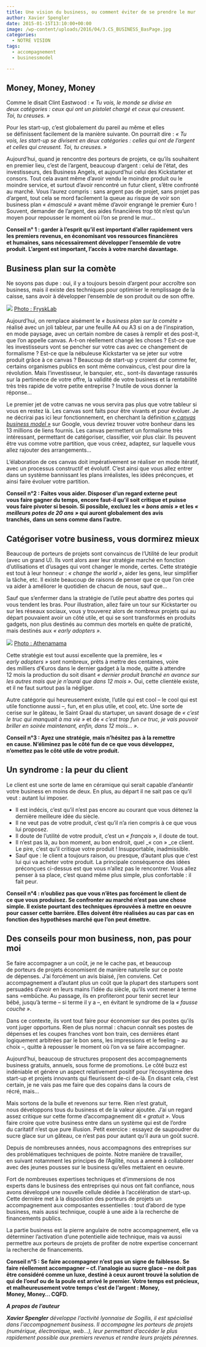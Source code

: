 ```yaml
---
title: Une vision du business, ou comment éviter de se prendre le mur !
author: Xavier Spengler
date: 2015-01-15T13:10:00+00:00
image: /wp-content/uploads/2016/04/3.CS_BUSINESS_BasPage.jpg
categories:
  - NOTRE VISION
tags:
  - accompagnement
  - businessmodel

---
```

## Money, Money, Money

Comme le disait Clint Eastwood : _« Tu vois, le monde se divise en deux catégories : ceux qui ont un pistolet chargé et ceux qui creusent. Toi, tu creuses. »_
  
Pour les start-up, c’est globalement du pareil au même et elles se définissent facilement de la manière suivante. On pourrait dire : _« Tu vois, les start-up se divisent en deux catégories : celles qui ont de l’argent et celles qui creusent. Toi, tu creuses. »_

Aujourd’hui, quand je rencontre des porteurs de projets, ce qu’ils souhaitent en premier lieu, c’est de l’argent, beaucoup d’argent : celui de l’état, des investisseurs, des Business Angels, et aujourd’hui celui des Kickstarter et consors. Tout cela avant même d’avoir vendu le moindre produit ou le moindre service, et surtout d’avoir rencontré un futur client, s’être confronté au marché. Vous l’aurez compris : sans argent pas de projet, sans projet pas d’argent, tout cela se mord facilement la queue au risque de voir son business plan _« émasculé »_ avant même d’avoir engrangé le premier €uro ! Souvent, demander de l’argent, des aides financières trop tôt n’est qu’un moyen pour repousser le moment où l’on se prend le mur…

**Conseil n° 1 : garder à l’esprit qu’il est important d’aller rapidement vers les premiers revenus, en économisant vos ressources financières et humaines, sans nécessairement développer l’ensemble de votre produit. L’argent est important, l’accès à votre marché davantage.**

## Business plan sur la comète

Ne soyons pas dupe : oui, il y a toujours besoin d’argent pour accroître son business, mais il existe des techniques pour optimiser le remplissage de la caisse, sans avoir à développer l’ensemble de son produit ou de son offre.

![](https://67.media.tumblr.com/b7cbae29ae58bf1ff849326316ec8e50/tumblr_inline_nhpl6svsSS1t2p7ex.jpg)
[Photo : FryskLab](https://www.flickr.com/photos/83026924@N03/15978492030/)

Aujourd’hui, on remplace aisément le _« business plan sur la comète »_ réalisé avec un joli tableur, par une feuille A4 ou A3 si on a de l’inspiration, en mode paysage, avec un certain nombre de cases à remplir et des post-it, que l’on appelle canvas. A-t-on réellement changé les choses ? Est-ce que les investisseurs vont se pencher sur votre cas avec ce changement de formalisme ? Est-ce que la nébuleuse Kickstarter va se jeter sur votre produit grâce à ce canvas ? Beaucoup de start-up y croient dur comme fer, certains organismes publics en sont même convaincus, c’est pour dire la révolution. Mais l’investisseur, le banquier, etc., sont-ils davantage rassurés sur la pertinence de votre offre, la validité de votre business et la rentabilité très très rapide de votre petite entreprise ? Inutile de vous donner la réponse…

Le premier jet de votre canvas ne vous servira pas plus que votre tableur si vous en restez là. Les canvas sont faits pour être vivants et pour évoluer. Je ne décrirai pas ici leur fonctionnement, en cherchant la définition [_« canvas business model »_](https://www.google.fr/webhp?sourceid=chrome-instant&ion=1&espv=2&ie=UTF-8#safe=active&q=canvas+business+model) sur Google, vous devriez trouver votre bonheur dans les 13 millions de liens fournis. Les canvas permettent un formalisme très intéressant, permettant de catégoriser, classifier, voir plus clair. Ils peuvent être vus comme votre partition, que vous créez, adaptez, sur laquelle vous allez rajouter des arrangements…

L’élaboration de ces canvas doit impérativement se réaliser en mode itératif, avec un processus constructif et évolutif. C’est ainsi que vous allez entrer dans un système bannissant les plans irréalistes, les idées préconçues, et ainsi faire évoluer votre partition.

**Conseil n°2 : Faites vous aider. Disposer d’un regard externe peut vous faire gagner du temps, encore faut-il qu’il soit critique et puisse vous faire pivoter si besoin. Si possible, excluez les _« bons amis »_ et les _« meilleurs potes de 20 ans »_ qui auront globalement des avis tranchés, dans un sens comme dans l’autre.**

## Catégoriser votre business, vous dormirez mieux

Beaucoup de porteurs de projets sont convaincus de l’Utilité de leur produit (avec un grand U). Ils vont alors axer leur stratégie marché en fonction d’utilisations et d’usages qui vont changer le monde, certes. Cette stratégie est tout à leur honneur : _« change the world »_, aider les gens, leur simplifier la tâche, etc. Il existe beaucoup de raisons de penser que ce que l’on crée va aider à améliorer le quotidien de chacun de nous, sauf que…

Sauf que s’enfermer dans la stratégie de l’utile peut abattre des portes qui vous tendent les bras. Pour illustration, allez faire un tour sur Kickstarter ou sur les réseaux sociaux, vous y trouverez alors de nombreux projets qui au départ pouvaient avoir un côté utile, et qui se sont transformés en produits gadgets, non plus destinés au commun des mortels en quête de praticité, mais destinés aux _« early adopters »_.

![](https://67.media.tumblr.com/0acfc074689f6682aafb1d8f54efa447/tumblr_inline_nhplxtiGW71t2p7ex.jpg)
[Photo : Athenamama](https://www.flickr.com/photos/athenamama/479968460/in/photolist-JpXUh-7G6C7f-mzokDT-mzpz2F-r6naL-mzpYoG-4TV6EK-kf7SET-cmeS8W-efnNX-55uEqn-KhA7x-mKAEPc-qawVhh-4Xc5kF-qc4gRF-ee9Ua-mzqDZq-qT7DF-3ycmba-63k8m4-4vVEwC-88bV13-pVh1Vx-pep2qS-65BmEv-BHGEN-73RR8S-73MUdT-73MUfz-73RR9U-73RRdy-73MUcv-7JKRUu-bsyz5-bsyz6-731gwH-6pbVV6-cq2dD3-5kvsKf-piiEWk-7vuinq-3ycd3H-7z2hSs-prpY64-2LD5j4-qbmPKT-eEW9Tf-pVaGBw-8XJgRw)

Cette stratégie est tout aussi excellente que la première, les _« early adopters »_ sont nombreux, prêts à mettre des centaines, voire des milliers d’€uros dans le dernier gadget à la mode, quitte à attendre 12 mois la production du soit disant _« dernier produit branché en avance sur les autres mais que je n’aurai que dans 12 mois »_. Oui, cette clientèle existe, et il ne faut surtout pas la négliger.

Autre catégorie qui heureusement existe, l’utile qui est cool – le cool qui est utile fonctionne aussi –, fun, et en plus utile, et cool, etc. Une sorte de cerise sur le gâteau, le Saint Graal du startuper, un savant dosage de _« c’est le truc qui manquait à ma vie »_ et de _« c’est trop fun ce truc, je vais pouvoir briller en soirée maintenant, enfin, dans 12 mois… »_.

**Conseil n°3 : Ayez une stratégie, mais n’hésitez pas à la remettre en cause. N’éliminez pas le côté fun de ce que vous développez, n’omettez pas le côté utile de votre produit.**

## Un syndrome : la peur du client

Le client est une sorte de lame en céramique qui serait capable d’anéantir votre business en moins de deux. En plus, au départ il ne sait pas ce qu’il veut : autant lui imposer.

- Il est indécis, c’est qu’il n’est pas encore au courant que vous détenez la dernière meilleure idée du siècle.
- Il ne veut pas de votre produit, c’est qu’il n’a rien compris à ce que vous lui proposez.
- Il doute de l’utilité de votre produit, c’est un _« français »_, il doute de tout.
- Il n’est pas là, au bon moment, au bon endroit, quel _« con » _ce client. Le pire, c’est qu’il critique votre produit ! Insupportable, inadmissible.
- Sauf que : le client a toujours raison, ou presque, d’autant plus que c’est lui qui va acheter votre produit. La principale conséquence des idées préconçues ci-dessus est que vous n’allez pas le rencontrer. Vous allez penser à sa place, c’est quand même plus simple, plus confortable : il fait peur.

**Conseil n°4 : n’oubliez pas que vous n’êtes pas forcément le client de ce que vous produisez. Se confronter au marché n’est pas une chose simple. Il existe pourtant des techniques éprouvées à mettre en oeuvre pour casser cette barrière. Elles doivent être réalisées au cas par cas en fonction des hypothèses marché que l’on peut émettre.**

## Des conseils pour mon business, non, pas pour moi

Se faire accompagner a un coût, je ne le cache pas, et beaucoup de porteurs de projets économisent de manière naturelle sur ce poste de dépenses. J’ai forcément un avis biaisé, j’en conviens. Cet accompagnement a d’autant plus un coût que la plupart des startupers sont persuadés d’avoir en leurs mains l’idée du siècle, qu’ils vont mener à terme sans =embûche. Au passage, ils en profiteront pour tenir secret leur bébé, jusqu’à terme – si terme il y a –, en évitant le syndrome de la _« fausse couche »_.

Dans ce contexte, ils vont tout faire pour économiser sur des postes qu’ils vont juger opportuns. Rien de plus normal : chacun connaît ses postes de dépenses et les coupes franches vont bon train, ces dernières étant logiquement arbitrées par le bon sens, les impressions et le feeling – au choix –, quitte à repousser le moment où l’on va se faire accompagner.

Aujourd’hui, beaucoup de structures proposent des accompagnements business gratuits, annuels, sous forme de promotions. Le côté buzz est indéniable et génère un aspect relativement positif pour l’écosystème des start-up et projets innovants qui fleurissent de-ci de-là. En disant cela, c’est certain, je ne vais pas me faire que des copains dans la cours de récré, mais…

Mais sortons de la bulle et revenons sur terre. Rien n’est gratuit, nous développons tous du business et de la valeur ajoutée. J’ai un regard assez critique sur cette forme d’accompagnement dit _« gratuit »_. Vous faire croire que votre business entre dans un système qui est de l’ordre du caritatif n’est que pure illusion. Petit exercice : essayez de saupoudrer du sucre glace sur un gâteau, ce n’est pas pour autant qu’il aura un goût sucré.

Depuis de nombreuses années, nous accompagnons des entreprises sur des problématiques techniques de pointe. Notre manière de travailler, en suivant notamment les principes de l’Agilité, nous a amené à collaborer avec des jeunes pousses sur le business qu’elles mettaient en oeuvre.

Fort de nombreuses expertises techniques et d’immersions de nos experts dans le business des entreprises qui nous ont fait confiance, nous avons développé une nouvelle cellule dédiée à l’accélération de start-up. Cette dernière met à la disposition des porteurs de projets un accompagnement aux composantes essentielles : tout d’abord de type business, mais aussi technique, couplé à une aide à la recherche de financements publics.

La partie business est la pierre angulaire de notre accompagnement, elle va déterminer l’activation d’une potentielle aide technique, mais va aussi permettre aux porteurs de projets de profiter de notre expertise concernant la recherche de financements.

**Conseil n°5 : Se faire accompagner n’est pas un signe de faiblesse. Se faire réellement accompagner – cf. l’analogie au sucre glace – ne doit pas être considéré comme un luxe, destiné à ceux auront trouvé la solution de qui de l’oeuf ou de la poule est arrivé le premier. Votre temps est précieux, et malheureusement votre temps c’est de l’argent : Money, Money, Money… CQFD.**
    
    
**_A propos de l’auteur_**

_**Xavier Spengler** développe l’activité lyonnaise de Sogilis, il est spécialisé dans l'accompagnement business. Il accompagne les porteurs de projets (numérique, électronique, web…), leur permettant d’accéder le plus rapidement possible aux premiers revenus et rendre leurs projets pérennes._

